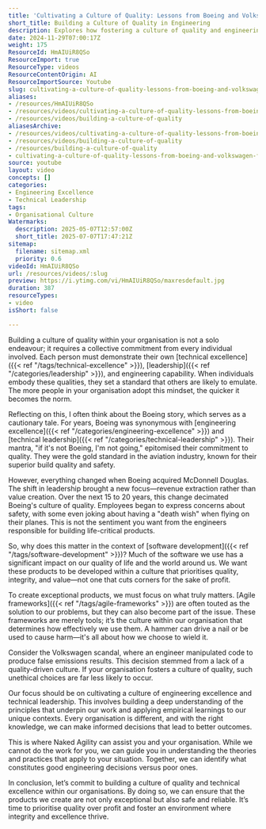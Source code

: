 ```yaml
---
title: 'Cultivating a Culture of Quality: Lessons from Boeing and Volkswagen for Engineering Excellence'
short_title: Building a Culture of Quality in Engineering
description: Explores how fostering a culture of quality and engineering excellence prevents failures, using Boeing and Volkswagen as examples, and highlights the impact on software development.
date: 2024-11-29T07:00:17Z
weight: 175
ResourceId: HmAIUiR8QSo
ResourceImport: true
ResourceType: videos
ResourceContentOrigin: AI
ResourceImportSource: Youtube
slug: cultivating-a-culture-of-quality-lessons-from-boeing-and-volkswagen-for-engineering-excellence
aliases:
- /resources/HmAIUiR8QSo
- /resources/videos/cultivating-a-culture-of-quality-lessons-from-boeing-and-volkswagen-for-engineering-excellence
- /resources/videos/building-a-culture-of-quality
aliasesArchive:
- /resources/videos/cultivating-a-culture-of-quality-lessons-from-boeing-and-volkswagen-for-engineering-excellence
- /resources/videos/building-a-culture-of-quality
- /resources/building-a-culture-of-quality
- cultivating-a-culture-of-quality-lessons-from-boeing-and-volkswagen-for-engineering-excellence
source: youtube
layout: video
concepts: []
categories:
- Engineering Excellence
- Technical Leadership
tags:
- Organisational Culture
Watermarks:
  description: 2025-05-07T12:57:00Z
  short_title: 2025-07-07T17:47:21Z
sitemap:
  filename: sitemap.xml
  priority: 0.6
videoId: HmAIUiR8QSo
url: /resources/videos/:slug
preview: https://i.ytimg.com/vi/HmAIUiR8QSo/maxresdefault.jpg
duration: 387
resourceTypes:
- video
isShort: false

---
```

Building a culture of quality within your organisation is not a solo endeavour; it requires a collective commitment from every individual involved. Each person must demonstrate their own [technical excellence]({{< ref "/tags/technical-excellence" >}}), [leadership]({{< ref "/categories/leadership" >}}), and engineering capability. When individuals embody these qualities, they set a standard that others are likely to emulate. The more people in your organisation adopt this mindset, the quicker it becomes the norm.

Reflecting on this, I often think about the Boeing story, which serves as a cautionary tale. For years, Boeing was synonymous with [engineering excellence]({{< ref "/categories/engineering-excellence" >}}) and [technical leadership]({{< ref "/categories/technical-leadership" >}}). Their mantra, "if it's not Boeing, I'm not going," epitomised their commitment to quality. They were the gold standard in the aviation industry, known for their superior build quality and safety.

However, everything changed when Boeing acquired McDonnell Douglas. The shift in leadership brought a new focus—revenue extraction rather than value creation. Over the next 15 to 20 years, this change decimated Boeing's culture of quality. Employees began to express concerns about safety, with some even joking about having a "death wish" when flying on their planes. This is not the sentiment you want from the engineers responsible for building life-critical products.

So, why does this matter in the context of [software development]({{< ref "/tags/software-development" >}})? Much of the software we use has a significant impact on our quality of life and the world around us. We want these products to be developed within a culture that prioritises quality, integrity, and value—not one that cuts corners for the sake of profit.

To create exceptional products, we must focus on what truly matters. [Agile frameworks]({{< ref "/tags/agile-frameworks" >}}) are often touted as the solution to our problems, but they can also become part of the issue. These frameworks are merely tools; it’s the culture within our organisation that determines how effectively we use them. A hammer can drive a nail or be used to cause harm—it's all about how we choose to wield it.

Consider the Volkswagen scandal, where an engineer manipulated code to produce false emissions results. This decision stemmed from a lack of a quality-driven culture. If your organisation fosters a culture of quality, such unethical choices are far less likely to occur.

Our focus should be on cultivating a culture of engineering excellence and technical leadership. This involves building a deep understanding of the principles that underpin our work and applying empirical learnings to our unique contexts. Every organisation is different, and with the right knowledge, we can make informed decisions that lead to better outcomes.

This is where Naked Agility can assist you and your organisation. While we cannot do the work for you, we can guide you in understanding the theories and practices that apply to your situation. Together, we can identify what constitutes good engineering decisions versus poor ones.

In conclusion, let’s commit to building a culture of quality and technical excellence within our organisations. By doing so, we can ensure that the products we create are not only exceptional but also safe and reliable. It’s time to prioritise quality over profit and foster an environment where integrity and excellence thrive.
